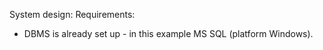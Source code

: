 System design:
Requirements:

* DBMS is already set up - in this example MS SQL (platform Windows).
